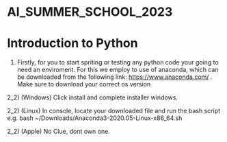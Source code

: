 # AI_SUMMER_SCHOOL_2023
# Introduction to Python

1) Firstly, for you to start spriting or testing any python code your going to need an enviroment. For this we employ to use of anaconda, which can be downloaded from the following link: https://www.anaconda.com/ . Make sure to download your correct os version

2_2) (Windows) Click install and complete installer windows.

2_2) (Linux) In console, locate your downloaded file and run the bash script e.g. bash ~/Downloads/Anaconda3-2020.05-Linux-x86_64.sh

2_2) (Apple) No Clue, dont own one.

